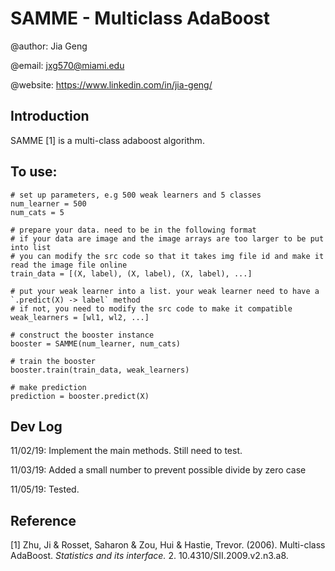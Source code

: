 # SAMME - Multiclass AdaBoost 
@author: Jia Geng

@email: jxg570@miami.edu

@website: https://www.linkedin.com/in/jia-geng/

## Introduction

SAMME [1] is a multi-class adaboost algorithm. 

## To use:

```
# set up parameters, e.g 500 weak learners and 5 classes
num_learner = 500
num_cats = 5

# prepare your data. need to be in the following format
# if your data are image and the image arrays are too larger to be put into list
# you can modify the src code so that it takes img file id and make it read the image file online
train_data = [(X, label), (X, label), (X, label), ...] 

# put your weak learner into a list. your weak learner need to have a `.predict(X) -> label` method
# if not, you need to modify the src code to make it compatible
weak_learners = [wl1, wl2, ...]  

# construct the booster instance
booster = SAMME(num_learner, num_cats)

# train the booster
booster.train(train_data, weak_learners)

# make prediction
prediction = booster.predict(X)
```

## Dev Log

11/02/19: Implement the main methods. Still need to test.

11/03/19: Added a small number to prevent possible divide by zero case

11/05/19: Tested.


## Reference

[1] Zhu, Ji & Rosset, Saharon & Zou, Hui & Hastie, Trevor. (2006). Multi-class AdaBoost. _Statistics and its interface._ 2. 10.4310/SII.2009.v2.n3.a8.
